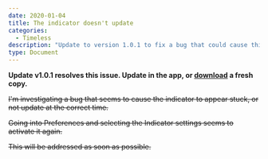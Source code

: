 ```yaml
---
date: 2020-01-04
title: The indicator doesn't update
categories:
  - Timeless 
description: "Update to version 1.0.1 to fix a bug that could cause this unexpected behavior."
type: Document
---
```


**Update v1.0.1 resolves this issue. Update in the app, or [download](https://www.usetimeless.app) a fresh copy.**

~~I'm investigating a bug that seems to cause the indicator to appear stuck, or not update at the correct time.~~

~~Going into Preferences and selecting the Indicator settings seems to activate it again.~~

~~This will be addressed as soon as possible.~~
